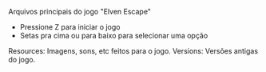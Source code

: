 Arquivos principais do jogo "Elven Escape"
- Pressione Z para iniciar o jogo
- Setas pra cima ou para baixo para selecionar uma opção

Resources: Imagens, sons, etc feitos para o jogo.
Versions: Versões antigas do jogo.
